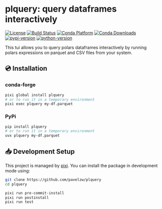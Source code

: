 # plquery: query dataframes interactively

[![License][license-badge]](LICENSE)
[![Build Status][build-badge]][build]
[![Conda Platform][conda-badge]][conda-url]
[![Conda Downloads][conda-downloads-badge]][conda-url]
[![pypi-version][pypi-badge]][pypi]
[![python-version][python-version-badge]][pypi]

[license-badge]: https://img.shields.io/github/license/pavelzw/plquery?style=flat-square
[build-badge]: https://img.shields.io/github/actions/workflow/status/pavelzw/plquery/ci.yml?style=flat-square&branch=main
[build]: https://github.com/pavelzw/plquery/actions/
[conda-url]: https://prefix.dev/channels/conda-forge/packages/plquery
[conda-badge]: https://img.shields.io/conda/pn/conda-forge/plquery?style=flat-square&logoColor=white&logo=conda-forge
[conda-downloads-badge]: https://img.shields.io/conda/dn/conda-forge/plquery?style=flat-square
[pypi]: https://pypi.org/project/plquery
[pypi-badge]: https://img.shields.io/pypi/v/plquery.svg?style=flat-square&logo=pypi&logoColor=white
[python-version-badge]: https://img.shields.io/pypi/pyversions/plquery?style=flat-square&logoColor=white&logo=python

This tui allows you to query polars dataframes interactively by running polars expressions on parquet and CSV files from your system.

## 💿 Installation

### conda-forge

```bash
pixi global install plquery
# or to run it in a temporary environment
pixi exec plquery my-df.parquet
```

### PyPi

```bash
pip install plquery
# or to run it in a temporary environment
uvx plquery my-df.parquet
```

## 📥 Development Setup

This project is managed by [pixi](https://pixi.sh).
You can install the package in development mode using:

```bash
git clone https://github.com/pavelzw/plquery
cd plquery

pixi run pre-commit-install
pixi run postinstall
pixi run test
```
